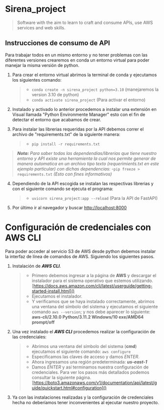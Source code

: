 # **Sirena_project**
>Software with the aim to learn to craft and consume APIs, use AWS services and web skills.

## __Instrucciones de consumo de API__
Para trabajar todos en un mismo entorno y no tener problemas con las diferentes versiones crearemos en conda un entorno virtual para poder manejar la misma versión de python.
1. Para crear el entorno virtual abrimos la terminal de conda y ejecutamos los siguientes comando:
    >- `conda create -n sirena_project python=3.10` (manejaremos la version 3.10 de python)
    >- `conda activate sirena_project` (Para activar el entorno)
>
2. Instalado y activado lo anterior procedemos a instalar una extensión en Visual llamada "Python Environmente Manager" esto con el fin de detectar el entorno que acabamos de crear.
>
3. Para instalar las librerias requeridas por la API debemos correr el archivo de "requirements.txt" de la siguiente manera:
    >- `pip install -r requirements.txt`
>
>***Nota:*** *Para saber todas las dependendias/librerias que tiene nuestro entorno y API existe una herramienta la cual nos permite generar de manera automatica en un archivo tipo texto (requerimients.txt en este ejemplo particular) con dichas dependencias:*
>-`pip freeze > requirements.txt` *(Esto con fines informativos)*
>
4. Dependiendo de la API escogida se instalan las respectivas librerias y con el siguiente comando se ejecuta el programa:
    >- `uvicorn sirena_project:app --reload` (Para la API de FastAPI)
>
5. Por último ir al navegador y buscar [http://localhost:8000]()


# **Configuración de credenciales con AWS CLI**
Para poder acceder al servicio S3 de AWS desde python debemos instalar la interfaz de línea de comandos de AWS. Siguiendo los siguientes pasos.
>
1. Instalación de ***AWS CLI***.
    >- Primero debemos ingresar a la página de **AWS** y descargar el instalador para el sistema operativo que estemos utilizando.
    [https://docs.aws.amazon.com/cli/latest/userguide/getting-started-install.html]()
    >-  Ejecutamos el instalador.
    >- Y verificamos que se haya instalado correctamente, abrimos una ventana del símbolo del sistema y ejecutamos el siguiente comando `aws --version`; y nos debe aparecer lo siguiente:
    **aws-cli/2.10.0 Python/3.11.2 Windows/10 exe/AMD64 prompt/off**
>
2. Una vez instalado el ***AWS CLI*** procedemos realizar la configuración de las credenciales:
    >- Abrimos una ventana del símbolo del sistema (**cmd**) ejecutamos el siguiente comando:
    `aws configure`
    >- Especificamos las claves de acceso y damos *ENTER*.
    >- Ahora ingresamos una región predeterminada: ***us-east-1***
    >- Damos *ENTER* y así terminamos nuestra configuración de credenciales. Para ver los pasos más detallados podemos consultar la siguiente página. [https://boto3.amazonaws.com/v1/documentation/api/latest/guide/quickstart.html#configuration]()
>
3. Ya con las instalaciones realizadas y la configuración de credenciales hecha no deberíamos tener inconvenientes al ejecutar nuestro proyecto.